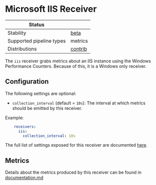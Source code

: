 # Microsoft IIS Receiver

| Status                   |           |
| ------------------------ |-----------|
| Stability                | [beta]    |
| Supported pipeline types | metrics   |
| Distributions            | [contrib] |

The `iis` receiver grabs metrics about an IIS instance using the Windows Performance Counters.
Because of this, it is a Windows only receiver.

## Configuration

The following settings are optional:

- `collection_interval` (default = `10s`): The interval at which metrics should be emitted by this receiver.

Example:

```yaml
    receivers:
      iis:
        collection_interval: 10s
```

The full list of settings exposed for this receiver are documented [here](./config.go).

## Metrics

Details about the metrics produced by this receiver can be found in [documentation.md](./documentation.md) 

[beta]: https://github.com/open-telemetry/opentelemetry-collector#beta
[contrib]: https://github.com/open-telemetry/opentelemetry-collector-releases/tree/main/distributions/otelcol-contrib